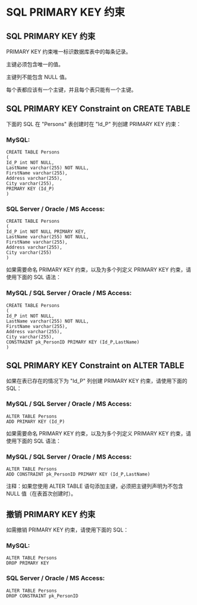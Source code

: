 
# SQL PRIMARY KEY 约束




## SQL PRIMARY KEY 约束

PRIMARY KEY 约束唯一标识数据库表中的每条记录。

主键必须包含唯一的值。

主键列不能包含 NULL 值。

每个表都应该有一个主键，并且每个表只能有一个主键。

## SQL PRIMARY KEY Constraint on CREATE TABLE

下面的 SQL 在 "Persons" 表创建时在 "Id_P" 列创建 PRIMARY KEY 约束：

### MySQL:

```
CREATE TABLE Persons
(
Id_P int NOT NULL,
LastName varchar(255) NOT NULL,
FirstName varchar(255),
Address varchar(255),
City varchar(255),
PRIMARY KEY (Id_P)
)

```

### SQL Server / Oracle / MS Access:

```
CREATE TABLE Persons
(
Id_P int NOT NULL PRIMARY KEY,
LastName varchar(255) NOT NULL,
FirstName varchar(255),
Address varchar(255),
City varchar(255)
)

```

如果需要命名 PRIMARY KEY 约束，以及为多个列定义 PRIMARY KEY 约束，请使用下面的 SQL 语法：

### MySQL / SQL Server / Oracle / MS Access:

```
CREATE TABLE Persons
(
Id_P int NOT NULL,
LastName varchar(255) NOT NULL,
FirstName varchar(255),
Address varchar(255),
City varchar(255),
CONSTRAINT pk_PersonID PRIMARY KEY (Id_P,LastName)
)

```

## SQL PRIMARY KEY Constraint on ALTER TABLE

如果在表已存在的情况下为 "Id_P" 列创建 PRIMARY KEY 约束，请使用下面的 SQL：

### MySQL / SQL Server / Oracle / MS Access:

```
ALTER TABLE Persons
ADD PRIMARY KEY (Id_P)

```

如果需要命名 PRIMARY KEY 约束，以及为多个列定义 PRIMARY KEY 约束，请使用下面的 SQL 语法：

### MySQL / SQL Server / Oracle / MS Access:

```
ALTER TABLE Persons
ADD CONSTRAINT pk_PersonID PRIMARY KEY (Id_P,LastName)

```

注释：如果您使用 ALTER TABLE 语句添加主键，必须把主键列声明为不包含 NULL 值（在表首次创建时）。

## 撤销 PRIMARY KEY 约束

如需撤销 PRIMARY KEY 约束，请使用下面的 SQL：

### MySQL:

```
ALTER TABLE Persons
DROP PRIMARY KEY

```

### SQL Server / Oracle / MS Access:

```
ALTER TABLE Persons
DROP CONSTRAINT pk_PersonID

```




